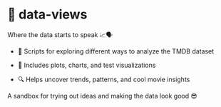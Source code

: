# 📁 data-views

Where the data starts to speak 📈🗣️

- 🧠 Scripts for exploring different ways to analyze the TMDB dataset

- 🎨 Includes plots, charts, and test visualizations

- 🔍 Helps uncover trends, patterns, and cool movie insights

A sandbox for trying out ideas and making the data look good 😎
